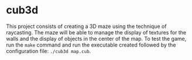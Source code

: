 # cub3d

This project consists of creating a 3D maze using the technique of raycasting. The maze will be able to manage the display of textures for the walls and the display of objects in the center of the map. To test the game, run the `make` command and run the executable created followed by the configuration file: `./cub3d map.cub`.

